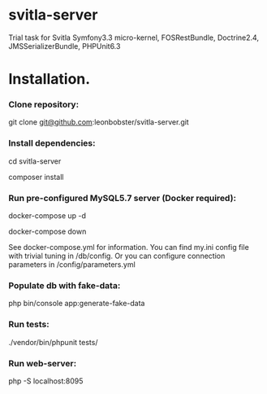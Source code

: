 # svitla-server
Trial task for Svitla
Symfony3.3 micro-kernel, FOSRestBundle, Doctrine2.4, JMSSerializerBundle, PHPUnit6.3

# Installation.

### Clone repository:

git clone git@github.com:leonbobster/svitla-server.git

### Install dependencies:

cd svitla-server

composer install

### Run pre-configured MySQL5.7 server (Docker required):

docker-compose up -d

docker-compose down

See docker-compose.yml for information.
You can find my.ini config file with trivial tuning in /db/config.
Or you can configure connection parameters in /config/parameters.yml

### Populate db with fake-data:

php bin/console app:generate-fake-data

### Run tests:

./vendor/bin/phpunit tests/

### Run web-server:

php -S localhost:8095
